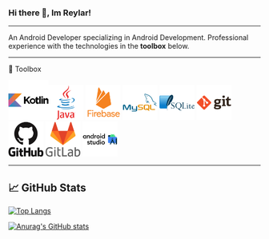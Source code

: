 ### Hi there 👋, Im Reylar!

---
An Android Developer specializing in Android Development. Professional experience with the technologies in the **toolbox** below.

---

🧰 Toolbox

<img src="https://github.com/devicons/devicon/blob/master/icons/kotlin/kotlin-original-wordmark.svg" width="80" height="80"/><img src="https://github.com/devicons/devicon/blob/master/icons/java/java-original-wordmark.svg" width="70" height="70"/>         <img src="https://github.com/devicons/devicon/blob/master/icons/firebase/firebase-plain-wordmark.svg" width="70" height="70"/>          <img src="https://github.com/devicons/devicon/blob/master/icons/mysql/mysql-original-wordmark.svg" width="70" height="70"/>                   <img src="https://github.com/devicons/devicon/blob/master/icons/sqlite/sqlite-original-wordmark.svg" width="70" height="70"/>           <img src="https://github.com/devicons/devicon/blob/master/icons/git/git-original-wordmark.svg" width="70" height="70"/>         <img src="https://github.com/devicons/devicon/blob/master/icons/github/github-original-wordmark.svg" width="70" height="70"/>         <img src="https://github.com/devicons/devicon/blob/master/icons/gitlab/gitlab-original-wordmark.svg" width="70" height="70"/>         <img src="https://github.com/devicons/devicon/blob/master/icons/androidstudio/androidstudio-original-wordmark.svg" width="70" height="70"/>

---

📈 GitHub Stats
--

[![Top Langs](https://github-readme-stats.vercel.app/api/top-langs/?username=reylaaar&show_icons=true&theme=radical)](https://github.com/anuraghazra/github-readme-stats)

[![Anurag's GitHub stats](https://github-readme-stats.vercel.app/api?username=reylaaar&show_icons=true&theme=radical)](https://github.com/anuraghazra/github-readme-stats)



<!--
**Reylaaar/Reylaaar** is a ✨ _special_ ✨ repository because its `README.md` (this file) appears on your GitHub profile.

Here are some ideas to get you started:

- 🔭 I’m currently working on ...
- 🌱 I’m currently learning ...
- 👯 I’m looking to collaborate on ...
- 🤔 I’m looking for help with ...
- 💬 Ask me about ...
- 📫 How to reach me: ...
- 😄 Pronouns: ...
- ⚡ Fun fact: ...
-->
